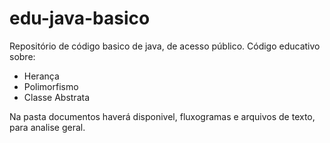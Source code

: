 # edu-java-basico
Repositório de código basico de java, de acesso público.
Código educativo sobre:
- Herança
- Polimorfismo
- Classe Abstrata

Na pasta documentos haverá disponivel, fluxogramas e arquivos de texto, para analise geral.